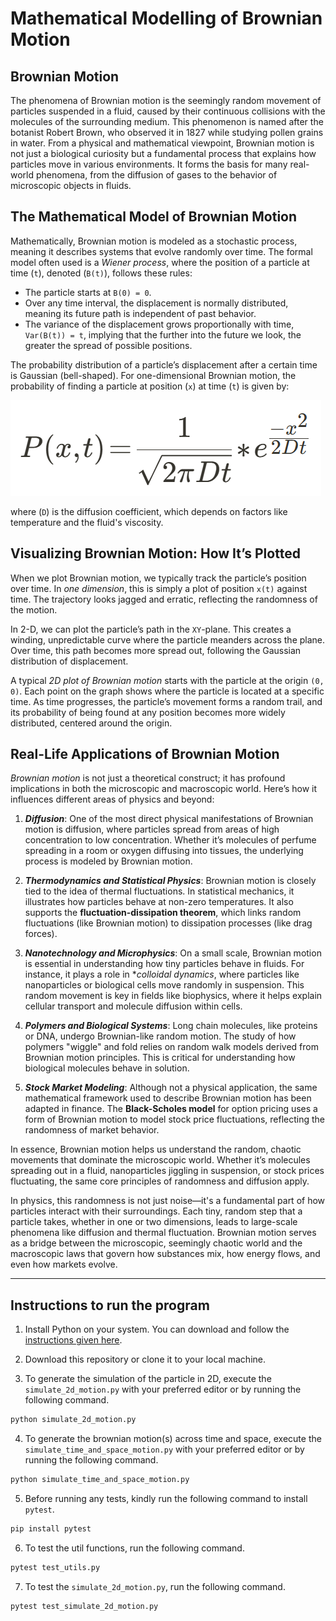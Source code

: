 # Mathematical Modelling of Brownian Motion

## Brownian Motion
The phenomena of Brownian motion is the seemingly random movement of particles suspended in a fluid, caused by their continuous collisions with the molecules of the surrounding medium. This phenomenon is named after the botanist Robert Brown, who observed it in 1827 while studying pollen grains in water. From a physical and mathematical viewpoint, Brownian motion is not just a biological curiosity but a fundamental process that explains how particles move in various environments. It forms the basis for many real-world phenomena, from the diffusion of gases to the behavior of microscopic objects in fluids.

## The Mathematical Model of Brownian Motion

Mathematically, Brownian motion is modeled as a stochastic process, meaning it describes systems that evolve randomly over time. The formal model often used is a *Wiener process*, where the position of a particle at time (`t`), denoted (`B(t)`), follows these rules:

- The particle starts at `B(0) = 0`.
- Over any time interval, the displacement is normally distributed, meaning its future path is independent of past behavior.
- The variance of the displacement grows proportionally with time, `Var(B(t)) = t`, implying that the further into the future we look, the greater the spread of possible positions.

The probability distribution of a particle’s displacement after a certain time is Gaussian (bell-shaped). For one-dimensional Brownian motion, the probability of finding a particle at position (`x`) at time (`t`) is given by:

![Gaussian Equation for 1D Brownian Motion](./images/gaussian-equation-for-1d.png)

where (`D`) is the diffusion coefficient, which depends on factors like temperature and the fluid's viscosity.

## Visualizing Brownian Motion: How It’s Plotted

When we plot Brownian motion, we typically track the particle’s position over time. In *one dimension*, this is simply a plot of position `x(t)` against time. The trajectory looks jagged and erratic, reflecting the randomness of the motion.

In 2-D, we can plot the particle’s path in the `XY`-plane. This creates a winding, unpredictable curve where the particle meanders across the plane. Over time, this path becomes more spread out, following the Gaussian distribution of displacement.

A typical *2D plot of Brownian motion* starts with the particle at the origin `(0, 0)`. Each point on the graph shows where the particle is located at a specific time. As time progresses, the particle’s movement forms a random trail, and its probability of being found at any position becomes more widely distributed, centered around the origin.

## Real-Life Applications of Brownian Motion

*Brownian motion* is not just a theoretical construct; it has profound implications in both the microscopic and macroscopic world. Here’s how it influences different areas of physics and beyond:

1. ***Diffusion***: One of the most direct physical manifestations of Brownian motion is diffusion, where particles spread from areas of high concentration to low concentration. Whether it’s molecules of perfume spreading in a room or oxygen diffusing into tissues, the underlying process is modeled by Brownian motion.

2. ***Thermodynamics and Statistical Physics***: Brownian motion is closely tied to the idea of thermal fluctuations. In statistical mechanics, it illustrates how particles behave at non-zero temperatures. It also supports the **fluctuation-dissipation theorem**, which links random fluctuations (like Brownian motion) to dissipation processes (like drag forces).

3. ***Nanotechnology and Microphysics***: On a small scale, Brownian motion is essential in understanding how tiny particles behave in fluids. For instance, it plays a role in **colloidal dynamics*, where particles like nanoparticles or biological cells move randomly in suspension. This random movement is key in fields like biophysics, where it helps explain cellular transport and molecule diffusion within cells.

4. ***Polymers and Biological Systems***: Long chain molecules, like proteins or DNA, undergo Brownian-like random motion. The study of how polymers "wiggle" and fold relies on random walk models derived from Brownian motion principles. This is critical for understanding how biological molecules behave in solution.

5. ***Stock Market Modeling***: Although not a physical application, the same mathematical framework used to describe Brownian motion has been adapted in finance. The **Black-Scholes model** for option pricing uses a form of Brownian motion to model stock price fluctuations, reflecting the randomness of market behavior.


In essence, Brownian motion helps us understand the random, chaotic movements that dominate the microscopic world. Whether it’s molecules spreading out in a fluid, nanoparticles jiggling in suspension, or stock prices fluctuating, the same core principles of randomness and diffusion apply. 

In physics, this randomness is not just noise—it's a fundamental part of how particles interact with their surroundings. Each tiny, random step that a particle takes, whether in one or two dimensions, leads to large-scale phenomena like diffusion and thermal fluctuation. Brownian motion serves as a bridge between the microscopic, seemingly chaotic world and the macroscopic laws that govern how substances mix, how energy flows, and even how markets evolve.

---

## Instructions to run the program

1. Install Python on your system. You can download and follow the [instructions given here](https://www.python.org/downloads/).

2. Download this repository or clone it to your local machine.

3. To generate the simulation of the particle in 2D, execute the `simulate_2d_motion.py` with your preferred editor or by running the following command.

```bash
python simulate_2d_motion.py
```

4. To generate the brownian motion(s) across time and space, execute the `simulate_time_and_space_motion.py` with your preferred editor or by running the following command.

```bash
python simulate_time_and_space_motion.py
```

5. Before running any tests, kindly run the following command to install `pytest`.

```bash
pip install pytest
```

6. To test the util functions, run the following command.

```bash
pytest test_utils.py
```

7. To test the `simulate_2d_motion.py`, run the following command.

```bash
pytest test_simulate_2d_motion.py
```